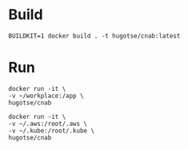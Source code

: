 
# Build
```
BUILDKIT=1 docker build . -t hugotse/cnab:latest
```

# Run

```
docker run -it \
-v ~/workplace:/app \
hugotse/cnab
```

```
docker run -it \
-v ~/.aws:/root/.aws \
-v ~/.kube:/root/.kube \
hugotse/cnab
```

